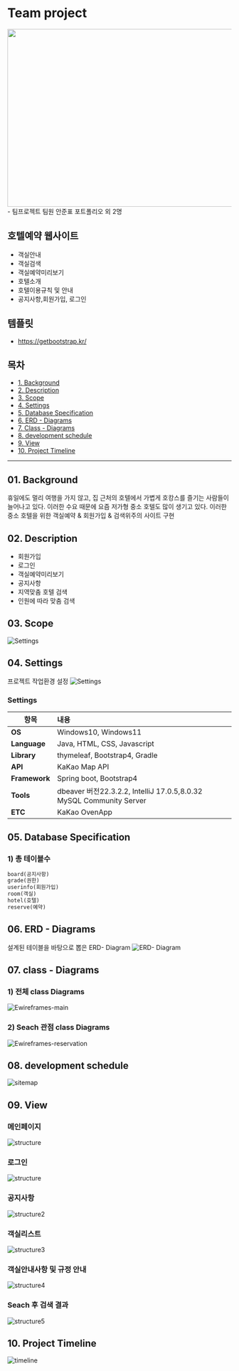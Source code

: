 # Team project
<img  src=https://github.com/asd99708/TeamProject/blob/a0bf87b7d71c4c870901394ff43f7d7c95a1c95b/src/main/resources/static/img/%EC%95%88%EC%A4%80%ED%91%9C%ED%8C%80%EC%9B%90.png  width="600" height="400"/>
-  팀프로젝트 팀원 안준표 포트폴리오 외 2명


## 호텔예약 웹사이트
- 객실안내
- 객실검색
- 객실예약미리보기
- 호텔소개
- 호텔이용규칙 및 안내 
- 공지사항,회원가입, 로그인
## 템플릿
- https://getbootstrap.kr/


## 목차
- <a href="#01-background">1. Background</a>
- <a href="#02-description">2. Description</a>
- <a href="#03-scope">3. Scope</a>
- <a href="#04-settings">4. Settings</a>
- <a href="#05-database-specification">5. Database Specification</a>
- <a href="#06-erd---diagrams">6. ERD - Diagrams</a>
- <a href="#07-class---diagrams">7. Class - Diagrams</a>
- <a href="#08-development-schedule">8. development schedule</a>
- <a href="#09-view">9. View</a>
- <a href="#10-project-timeline">10. Project Timeline</a>

<hr>

## 01. Background
휴일에도 멀리 여행을 가지 않고, 집 근처의 호텔에서 
가볍게 호캉스를 즐기는 사람들이 늘어나고 있다. 
이러한 수요 때문에 요즘 저가형 중소 호텔도 많이 생기고 있다.
이러한 중소 호텔을 위한 객실예약 & 회원가입 & 검색위주의 사이트 구현

## 02. Description

- 회원가입
- 로그인
- 객실예약미리보기 
- 공지사항
- 지역맞춤 호텔 검색
- 인원에 따라 맞춤 검색

## 03. Scope
![Settings](https://github.com/khe0124/PineTree_Hotel/blob/master/ppt/pt_scope.jpeg?raw=true)

## 04. Settings
프로젝트 작업환경 설정
![Settings](https://github.com/asd99708/TeamProject/blob/90a08578f883b2498e9ad0ffee1b0f1f58d69586/src/main/resources/static/img/%EC%8A%A4%ED%81%AC%EB%A6%B0%EC%83%B7%202023-04-22%20221222.png)

### Settings
항목 | 내용
---|:---
**OS** | Windows10, Windows11 | 
**Language** | Java, HTML, CSS, Javascript |
**Library** | thymeleaf, Bootstrap4, Gradle |
**API** | KaKao Map API|
**Framework** | Spring boot, Bootstrap4 |
**Tools** | dbeaver 버전22.3.2.2, IntelliJ 17.0.5,8.0.32 MySQL Community Server|
**ETC** |  KaKao OvenApp |

## 05. Database Specification
### 1) 총 테이블수
```sql
board(공지사항)
grade(권한)
userinfo(회원가입)
room(객실)
hotel(호텔)
reserve(예약)
```
## 06. ERD - Diagrams
설계된 테이블을 바탕으로 뽑은 ERD- Diagram
![ERD- Diagram](https://github.com/asd99708/TeamProject/blob/f0747850ccde1474b02d98e2c446ad245b73031d/src/main/resources/static/img/%ED%8C%80%ED%94%84%EB%A1%9C%EC%A0%9D%ED%8A%B8%20ERD%20%EB%8B%A4%EC%9D%B4%EC%96%B4%EA%B7%B8%EB%9E%A81.jpg)

## 07. class - Diagrams
### 1) 전체 class Diagrams
![Ewireframes-main](https://github.com/asd99708/TeamProject/blob/e8e502732e0ee13f02d9dc9a5d93a59fd8d54a45/src/main/resources/static/img/%EC%8A%A4%ED%81%AC%EB%A6%B0%EC%83%B7%202023-04-22%20224245.png)

### 2) Seach 관점 class Diagrams
![Ewireframes-reservation](https://github.com/asd99708/TeamProject/blob/e8e502732e0ee13f02d9dc9a5d93a59fd8d54a45/src/main/resources/static/img/%EC%8A%A4%ED%81%AC%EB%A6%B0%EC%83%B7%202023-04-22%20224324.png)

## 08. development schedule
![sitemap](https://github.com/asd99708/TeamProject/blob/a06a93d553967519d86c4a2a80003a003141ea18/src/main/resources/static/img/%EC%8A%A4%ED%81%AC%EB%A6%B0%EC%83%B7%202023-04-22%20231302.png)
## 09. View
### 메인페이지
![structure](https://github.com/asd99708/TeamProject/blob/45763bf73773ff40eccc6b55a71ed983ec24471a/src/main/resources/static/img/%EC%8A%A4%ED%81%AC%EB%A6%B0%EC%83%B7%202023-04-22%20232129.png)
### 로그인
![structure](https://github.com/asd99708/TeamProject/blob/1a6d83b0b0a32e54d965208283de187e37c39e74/src/main/resources/static/img/%EB%A1%9C%EA%B7%B8%EC%9D%B8&%ED%9A%8C%EC%9B%90%EA%B0%80%EC%9E%85.png)
### 공지사항
![structure2](https://github.com/asd99708/TeamProject/blob/1a6d83b0b0a32e54d965208283de187e37c39e74/src/main/resources/static/img/%EA%B3%B5%EC%A7%80%EC%82%AC%ED%95%AD%EA%B2%8C%EC%8B%9C%ED%8C%90.png)
### 객실리스트
![structure3](https://github.com/asd99708/TeamProject/blob/1a6d83b0b0a32e54d965208283de187e37c39e74/src/main/resources/static/img/%ED%98%B8%ED%85%94%EC%97%90%20%EB%94%B0%EB%A5%B8%20%EB%A3%B8%EB%A6%AC%EC%8A%A4%ED%8A%B8.png)
### 객실안내사항 및 규정 안내
![structure4](https://github.com/asd99708/TeamProject/blob/1a6d83b0b0a32e54d965208283de187e37c39e74/src/main/resources/static/img/%ED%98%B8%ED%85%94%EC%83%81%EC%84%B8%ED%8E%98%EC%9D%B4%EC%A7%80.png)
### Seach 후 검색 결과
![structure5](https://github.com/asd99708/TeamProject/blob/1a6d83b0b0a32e54d965208283de187e37c39e74/src/main/resources/static/img/%ED%98%B8%ED%85%94%20seach.png)

## 10. Project Timeline
![timeline](https://github.com/khe0124/PineTree_Hotel/blob/master/ppt/pt_timeline.jpeg?raw=true)
 <br>
